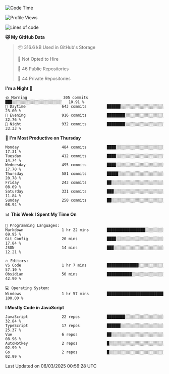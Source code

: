 <!--START_SECTION:waka-->
![Code Time](http://img.shields.io/badge/Code%20Time-925%20hrs%2016%20mins-blue)

![Profile Views](http://img.shields.io/badge/Profile%20Views-0-blue)

![Lines of code](https://img.shields.io/badge/From%20Hello%20World%20I%27ve%20Written-1.1%20million%20lines%20of%20code-blue)

**🐱 My GitHub Data** 

> 📦 316.6 kB Used in GitHub's Storage 
 > 
> 🚫 Not Opted to Hire
 > 
> 📜 46 Public Repositories 
 > 
> 🔑 44 Private Repositories 
 > 
**I'm a Night 🦉** 

```text
🌞 Morning                305 commits         ███░░░░░░░░░░░░░░░░░░░░░░   10.91 % 
🌆 Daytime                643 commits         ██████░░░░░░░░░░░░░░░░░░░   23.00 % 
🌃 Evening                916 commits         ████████░░░░░░░░░░░░░░░░░   32.76 % 
🌙 Night                  932 commits         ████████░░░░░░░░░░░░░░░░░   33.33 % 
```
📅 **I'm Most Productive on Thursday** 

```text
Monday                   484 commits         ████░░░░░░░░░░░░░░░░░░░░░   17.31 % 
Tuesday                  412 commits         ████░░░░░░░░░░░░░░░░░░░░░   14.74 % 
Wednesday                495 commits         ████░░░░░░░░░░░░░░░░░░░░░   17.70 % 
Thursday                 581 commits         █████░░░░░░░░░░░░░░░░░░░░   20.78 % 
Friday                   243 commits         ██░░░░░░░░░░░░░░░░░░░░░░░   08.69 % 
Saturday                 331 commits         ███░░░░░░░░░░░░░░░░░░░░░░   11.84 % 
Sunday                   250 commits         ██░░░░░░░░░░░░░░░░░░░░░░░   08.94 % 
```


📊 **This Week I Spent My Time On** 

```text
💬 Programming Languages: 
Markdown                 1 hr 22 mins        █████████████████░░░░░░░░   69.95 % 
Git Config               20 mins             ████░░░░░░░░░░░░░░░░░░░░░   17.84 % 
JSON                     14 mins             ███░░░░░░░░░░░░░░░░░░░░░░   12.21 % 

🔥 Editors: 
VS Code                  1 hr 7 mins         ██████████████░░░░░░░░░░░   57.10 % 
Obsidian                 50 mins             ███████████░░░░░░░░░░░░░░   42.90 % 

💻 Operating System: 
Windows                  1 hr 57 mins        █████████████████████████   100.00 % 
```

**I Mostly Code in JavaScript** 

```text
JavaScript               22 repos            ████████░░░░░░░░░░░░░░░░░   32.84 % 
TypeScript               17 repos            ██████░░░░░░░░░░░░░░░░░░░   25.37 % 
Vue                      6 repos             ██░░░░░░░░░░░░░░░░░░░░░░░   08.96 % 
AutoHotkey               2 repos             █░░░░░░░░░░░░░░░░░░░░░░░░   02.99 % 
Go                       2 repos             █░░░░░░░░░░░░░░░░░░░░░░░░   02.99 % 
```




 Last Updated on 06/03/2025 00:56:28 UTC
<!--END_SECTION:waka-->

